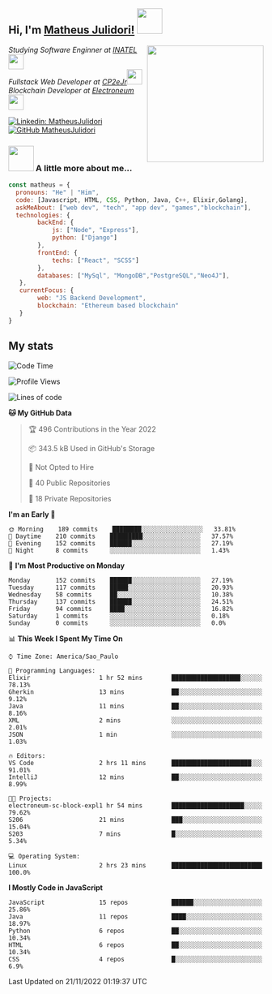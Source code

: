 <h2> Hi, I'm <a href="https://matheusjulidori.github.io" target="_blank">Matheus Julidori!</a> <img src="https://media.giphy.com/media/12oufCB0MyZ1Go/giphy.gif" width="50"></h2>
<img align='right' src="https://media.giphy.com/media/3oKIPnAiaMCws8nOsE/giphy.gif" width="230" height="auto">
<p><em>Studying Software Enginner at <a href="http://www.inatel.br" target="_blank">INATEL</a><img src="https://media.giphy.com/media/fYSnHlufseco8Fh93Z/giphy.gif" width="30"></br>
  Fullstack Web Developer at <a href="http://www.cp2ejr.com.br" target="_blank">CP2eJr</a><img src="https://media.giphy.com/media/WUlplcMpOCEmTGBtBW/giphy.gif" width="30"></br>
  Blockchain Developer at <a href="https://www.electroneum.com" target="_blank">Electroneum</a><img src="https://media.giphy.com/media/WUlplcMpOCEmTGBtBW/giphy.gif" width="30"> 
</em></p>

[![Linkedin: MatheusJulidori](https://img.shields.io/badge/-MatheusJulidori-blue?style=flat-square&logo=Linkedin&logoColor=white&link=https://www.linkedin.com/in/MatheusJulidori/)](https://www.linkedin.com/in/MatheusJulidori/)
[![GitHub MatheusJulidori](https://img.shields.io/github/followers/matheusjulidori?label=follow&style=social)](https://github.com/MatheusJulidori)


### <img src="https://media.giphy.com/media/VgCDAzcKvsR6OM0uWg/giphy.gif" width="50"> A little more about me...  

```javascript
const matheus = {
  pronouns: "He" | "Him",
  code: [Javascript, HTML, CSS, Python, Java, C++, Elixir,Golang],
  askMeAbout: ["web dev", "tech", "app dev", "games","blockchain"],
  technologies: {
        backEnd: {
            js: ["Node", "Express"],
            python: ["Django"]
        },
        frontEnd: {
            techs: ["React", "SCSS"]
        },
        databases: ["MySql", "MongoDB","PostgreSQL","Neo4J"],
   },
   currentFocus: {
        web: "JS Backend Development",
        blockchain: "Ethereum based blockchain"
   }
}
```
<h2>My stats</h2>

<!--START_SECTION:waka-->
![Code Time](http://img.shields.io/badge/Code%20Time-236%20hrs%2032%20mins-blue)

![Profile Views](http://img.shields.io/badge/Profile%20Views-0-blue)

![Lines of code](https://img.shields.io/badge/From%20Hello%20World%20I%27ve%20Written-669%20Thousand%20lines%20of%20code-blue)

**🐱 My GitHub Data** 

> 🏆 496 Contributions in the Year 2022
 > 
> 📦 343.5 kB Used in GitHub's Storage 
 > 
> 🚫 Not Opted to Hire
 > 
> 📜 40 Public Repositories 
 > 
> 🔑 18 Private Repositories  
 > 
**I'm an Early 🐤** 

```text
🌞 Morning    189 commits    ████████░░░░░░░░░░░░░░░░░   33.81% 
🌆 Daytime    210 commits    █████████░░░░░░░░░░░░░░░░   37.57% 
🌃 Evening    152 commits    ██████░░░░░░░░░░░░░░░░░░░   27.19% 
🌙 Night      8 commits      ░░░░░░░░░░░░░░░░░░░░░░░░░   1.43%

```
📅 **I'm Most Productive on Monday** 

```text
Monday       152 commits    ██████░░░░░░░░░░░░░░░░░░░   27.19% 
Tuesday      117 commits    █████░░░░░░░░░░░░░░░░░░░░   20.93% 
Wednesday    58 commits     ██░░░░░░░░░░░░░░░░░░░░░░░   10.38% 
Thursday     137 commits    ██████░░░░░░░░░░░░░░░░░░░   24.51% 
Friday       94 commits     ████░░░░░░░░░░░░░░░░░░░░░   16.82% 
Saturday     1 commits      ░░░░░░░░░░░░░░░░░░░░░░░░░   0.18% 
Sunday       0 commits      ░░░░░░░░░░░░░░░░░░░░░░░░░   0.0%

```


📊 **This Week I Spent My Time On** 

```text
⌚︎ Time Zone: America/Sao_Paulo

💬 Programming Languages: 
Elixir                   1 hr 52 mins        ███████████████████░░░░░░   78.13% 
Gherkin                  13 mins             ██░░░░░░░░░░░░░░░░░░░░░░░   9.12% 
Java                     11 mins             ██░░░░░░░░░░░░░░░░░░░░░░░   8.16% 
XML                      2 mins              ░░░░░░░░░░░░░░░░░░░░░░░░░   2.01% 
JSON                     1 min               ░░░░░░░░░░░░░░░░░░░░░░░░░   1.03%

🔥 Editors: 
VS Code                  2 hrs 11 mins       ██████████████████████░░░   91.01% 
IntelliJ                 12 mins             ██░░░░░░░░░░░░░░░░░░░░░░░   8.99%

🐱‍💻 Projects: 
electroneum-sc-block-expl1 hr 54 mins        ████████████████████░░░░░   79.62% 
S206                     21 mins             ███░░░░░░░░░░░░░░░░░░░░░░   15.04% 
S203                     7 mins              █░░░░░░░░░░░░░░░░░░░░░░░░   5.34%

💻 Operating System: 
Linux                    2 hrs 23 mins       █████████████████████████   100.0%

```

**I Mostly Code in JavaScript** 

```text
JavaScript               15 repos            ██████░░░░░░░░░░░░░░░░░░░   25.86% 
Java                     11 repos            ████░░░░░░░░░░░░░░░░░░░░░   18.97% 
Python                   6 repos             ██░░░░░░░░░░░░░░░░░░░░░░░   10.34% 
HTML                     6 repos             ██░░░░░░░░░░░░░░░░░░░░░░░   10.34% 
CSS                      4 repos             █░░░░░░░░░░░░░░░░░░░░░░░░   6.9%

```



 Last Updated on 21/11/2022 01:19:37 UTC
<!--END_SECTION:waka-->

